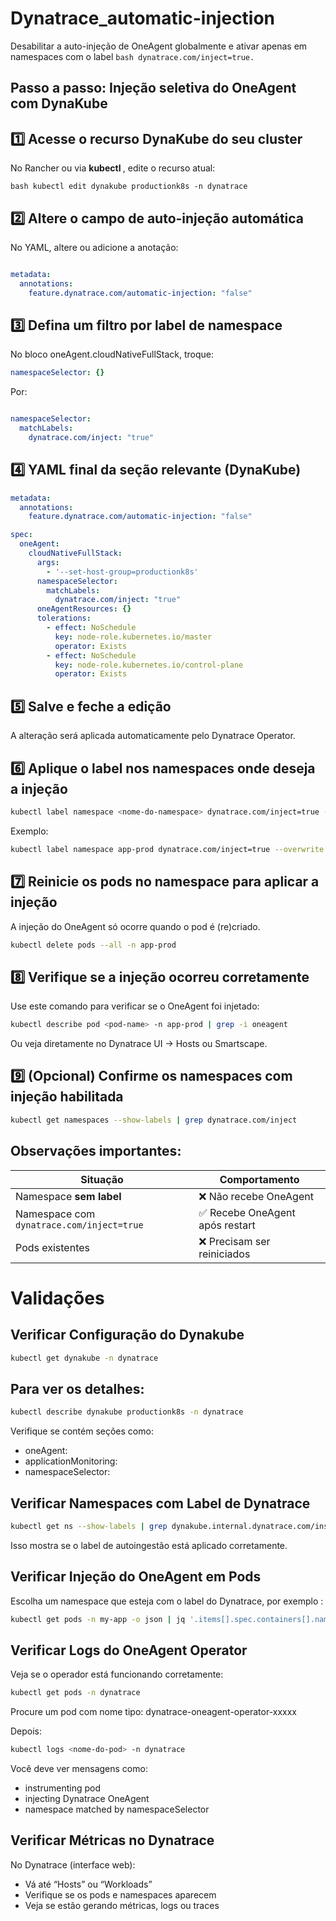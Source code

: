 # Dynatrace_automatic-injection
Desabilitar a auto-injeção de OneAgent globalmente e ativar apenas em namespaces com o label  ```bash dynatrace.com/inject=true. ```

## Passo a passo: Injeção seletiva do OneAgent com DynaKube

## 1️⃣ Acesse o recurso DynaKube do seu cluster

No Rancher ou via  <strong> kubectl </strong>, edite o recurso atual:

```bash kubectl edit dynakube productionk8s -n dynatrace ```

## 2️⃣ Altere o campo de auto-injeção automática

No YAML, altere ou adicione a anotação:

```yaml

metadata:
  annotations:
    feature.dynatrace.com/automatic-injection: "false"
```

## 3️⃣ Defina um filtro por label de namespace

No bloco oneAgent.cloudNativeFullStack, troque:

```yaml
namespaceSelector: {}
```

Por:

```yaml

namespaceSelector:
  matchLabels:
    dynatrace.com/inject: "true"
```

## 4️⃣ YAML final da seção relevante (DynaKube)

```yaml
metadata:
  annotations:
    feature.dynatrace.com/automatic-injection: "false"

spec:
  oneAgent:
    cloudNativeFullStack:
      args:
        - '--set-host-group=productionk8s'
      namespaceSelector:
        matchLabels:
          dynatrace.com/inject: "true"
      oneAgentResources: {}
      tolerations:
        - effect: NoSchedule
          key: node-role.kubernetes.io/master
          operator: Exists
        - effect: NoSchedule
          key: node-role.kubernetes.io/control-plane
          operator: Exists
```

## 5️⃣ Salve e feche a edição

A alteração será aplicada automaticamente pelo Dynatrace Operator.

## 6️⃣ Aplique o label nos namespaces onde deseja a injeção

```bash
kubectl label namespace <nome-do-namespace> dynatrace.com/inject=true --overwrite
```
Exemplo:

```bash
kubectl label namespace app-prod dynatrace.com/inject=true --overwrite
```

## 7️⃣ Reinicie os pods no namespace para aplicar a injeção

A injeção do OneAgent só ocorre quando o pod é (re)criado.

```bash
kubectl delete pods --all -n app-prod
```
## 8️⃣ Verifique se a injeção ocorreu corretamente

Use este comando para verificar se o OneAgent foi injetado:

```bash
kubectl describe pod <pod-name> -n app-prod | grep -i oneagent
```
Ou veja diretamente no Dynatrace UI → Hosts ou Smartscape.

## 9️⃣ (Opcional) Confirme os namespaces com injeção habilitada

```bash
kubectl get namespaces --show-labels | grep dynatrace.com/inject
```

## Observações importantes:

| Situação                                  | Comportamento                   |
| ----------------------------------------- | ------------------------------   
| Namespace **sem label**                   | ❌ Não recebe OneAgent          |
| Namespace com `dynatrace.com/inject=true` | ✅ Recebe OneAgent após restart |
| Pods existentes                           | ❌ Precisam ser reiniciados     |


# Validações 

## Verificar Configuração do Dynakube

```bash 
kubectl get dynakube -n dynatrace
```
## Para ver os detalhes:

```bash 
kubectl describe dynakube productionk8s -n dynatrace
```
Verifique se contém seções como:

* oneAgent:
* applicationMonitoring:
* namespaceSelector:

## Verificar Namespaces com Label de Dynatrace

```bash
kubectl get ns --show-labels | grep dynakube.internal.dynatrace.com/instance
```
Isso mostra se o label de autoingestão está aplicado corretamente.


## Verificar Injeção do OneAgent em Pods

Escolha um namespace que esteja com o label do Dynatrace, por exemplo <my-app>:

```bash
kubectl get pods -n my-app -o json | jq '.items[].spec.containers[].name'
```

## Verificar Logs do OneAgent Operator

Veja se o operador está funcionando corretamente:

```bash
kubectl get pods -n dynatrace
```
Procure um pod com nome tipo:
dynatrace-oneagent-operator-xxxxx

Depois: 

```bash
kubectl logs <nome-do-pod> -n dynatrace
```

Você deve ver mensagens como:

* instrumenting pod
* injecting Dynatrace OneAgent
* namespace matched by namespaceSelector


## Verificar Métricas no Dynatrace

No Dynatrace (interface web):

* Vá até “Hosts” ou “Workloads”
* Verifique se os pods e namespaces aparecem
* Veja se estão gerando métricas, logs ou traces
